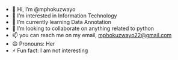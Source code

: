 - 👋 Hi, I’m @mphokuzwayo
- 👀 I’m interested in Information Technology 
- 🌱 I’m currently learning Data Annotation
- 💞️ I’m looking to collaborate on anything related to python
- 📫 you can reach me on my email, mphokuzwayo22@gmail.com
- 😄 Pronouns: Her
- ⚡ Fun fact: I am not interesting 

<!---
mphokuzwayo/mphokuzwayo is a ✨ special ✨ repository because its `README.md` (this file) appears on your GitHub profile.
You can click the Preview link to take a look at your changes.
--->
